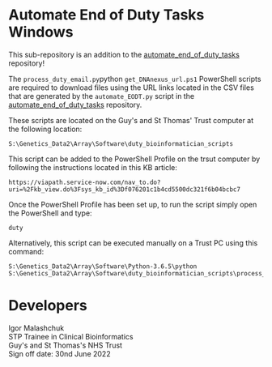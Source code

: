 # Automate End of Duty Tasks Windows

This sub-repository is an addition to the [automate_end_of_duty_tasks](https://github.com/moka-guys/automate_end_of_duty_tasks) repository!

The `process_duty_email.py`python  `get_DNAnexus_url.ps1` PowerShell scripts are required to download files using the URL links located in the CSV files that are generated by the `automate_EODT.py` script in the [automate_end_of_duty_tasks](https://github.com/moka-guys/automate_end_of_duty_tasks) repository.

These scripts are located on the Guy's and St Thomas' Trust computer at the following location: 

~~~
S:\Genetics_Data2\Array\Software\duty_bioinformatician_scripts
~~~

This script can be added to the PowerShell Profile on the trsut computer by following the instructions located in this KB article: 

~~~
https://viapath.service-now.com/nav_to.do?uri=%2Fkb_view.do%3Fsys_kb_id%3Df076201c1b4cd5500dc321f6b04bcbc7
~~~

Once the PowerShell Profile has been set up, to run the script simply open the PowerShell and type:

~~~
duty
~~~

Alternatively, this script can be executed manually on a Trust PC using this command:

~~~
S:\Genetics_Data2\Array\Software\Python-3.6.5\python S:\Genetics_Data2\Array\Software\duty_bioinformatician_scripts\process_duty_email.py
~~~

# Developers
Igor Malashchuk <br />
STP Trainee in Clinical Bioinformatics <br />
Guy's and St Thomas's NHS Trust <br />
Sign off date: 30nd June 2022
